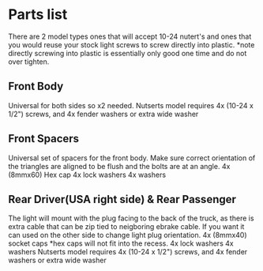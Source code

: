 # Parts list
There are 2 model types ones that will accept 10-24 nutert's and ones that you would reuse your stock light screws to screw directly into plastic. *note directly screwing into plastic is essentially only good one time and do not over tighten. 

## Front Body
Universal for both sides so x2 needed. 
Nutserts model requires 4x (10-24 x 1/2") screws, and 4x fender washers or extra wide washer

## Front Spacers
Universal set of spacers for the front body. Make sure correct orientation of the triangles are aligned to be flush and the bolts are at an angle. 
4x (8mmx60) Hex cap
4x lock washers
4x washers

## Rear Driver(USA right side) & Rear Passenger
The light will mount with the plug facing to the back of the truck, as there is extra cable that can be zip tied to neigboring ebrake cable. If you want it can used on the other side to change light plug orientation. 
4x (8mmx40) socket caps *hex caps will not fit into the recess.
4x lock washers
4x washers
Nutserts model requires 4x (10-24 x 1/2") screws, and 4x fender washers or extra wide washer
